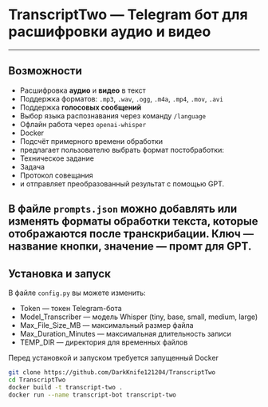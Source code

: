 # TranscriptTwo — Telegram бот для расшифровки аудио и видео

---

##  Возможности

- Расшифровка **аудио** и **видео** в текст
- Поддержка форматов: `.mp3`, `.wav`, `.ogg`, `.m4a`, `.mp4`, `.mov`, `.avi`
- Поддержка **голосовых сообщений**
- Выбор языка распознавания через команду `/language`
- Офлайн работа через `openai-whisper`
- Docker
- Подсчёт примерного времени обработки
- предлагает пользователю выбрать формат постобработки:
- Техническое задание
- Задача
- Протокол совещания
- и отправляет преобразованный результат с помощью GPT.

В файле `prompts.json` можно добавлять или изменять форматы обработки текста, которые отображаются после транскрибации. 
Ключ — название кнопки, значение — промт для GPT.
---

## Установка и запуск

В файле `config.py` вы можете изменить:

- Token — токен Telegram-бота
- Model_Transcriber — модель Whisper (tiny, base, small, medium, large)
- Max_File_Size_MB — максимальный размер файла
- Max_Duration_Minutes — максимальная длительность записи
- TEMP_DIR — директория для временных файлов

Перед установкой и запуском требуется запущенный Docker

```bash
git clone https://github.com/DarkKnife121204/TranscriptTwo
cd TranscriptTwo
docker build -t transcript-two .
docker run --name transcript-bot transcript-two
```